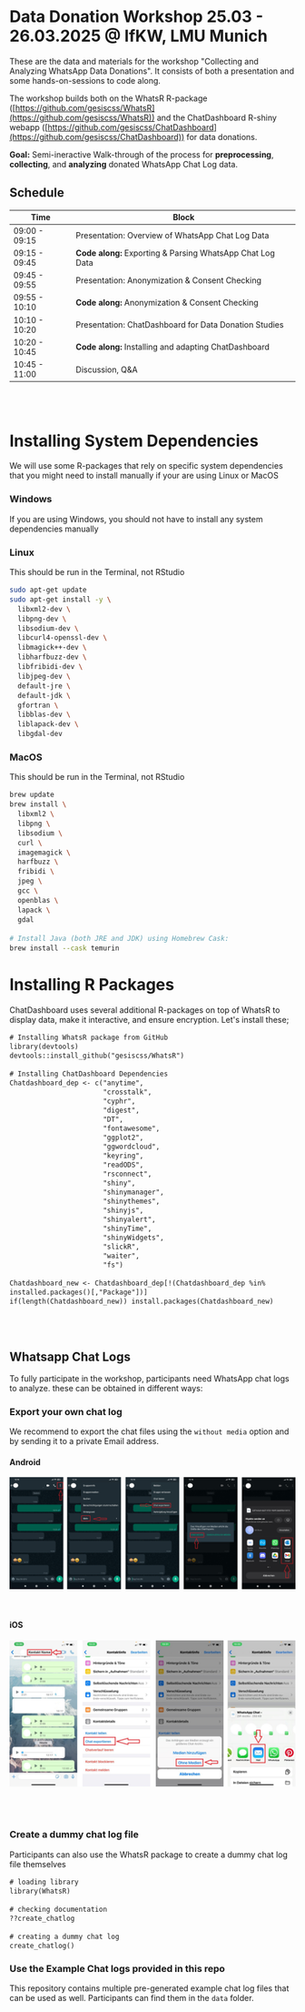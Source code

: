 # Data Donation Workshop 25.03 - 26.03.2025 @ IfKW, LMU Munich

These are the data and materials for the workshop "Collecting and Analyzing WhatsApp Data Donations".
It consists of both a presentation and some hands-on-sessions to code along.

The workshop builds both on the WhatsR R-package ([https://github.com/gesiscss/WhatsR](https://github.com/gesiscss/WhatsR)) and the ChatDashboard R-shiny webapp ([https://github.com/gesiscss/ChatDashboard](https://github.com/gesiscss/ChatDashboard)) for data donations.

**Goal:**
Semi-ineractive Walk-through of the process for **preprocessing**, **collecting**, and **analyzing** donated WhatsApp Chat Log data.

## Schedule

| Time             | Block                                                                    |
|------------------|--------------------------------------------------------------------------|
| 09:00 - 09:15    | Presentation: Overview of WhatsApp Chat Log Data                         |
| 09:15 - 09:45    | **Code along:** Exporting & Parsing WhatsApp Chat Log Data               |
| 09:45 - 09:55    | Presentation: Anonymization & Consent Checking                           |
| 09:55 - 10:10    | **Code along:** Anonymization & Consent Checking                         |
| 10:10 - 10:20    | Presentation: ChatDashboard for Data Donation Studies                    |
| 10:20 - 10:45    | **Code along:** Installing and adapting ChatDashboard                    |
| 10:45 - 11:00    | Discussion, Q&A                                                          |

<br><br>

# Installing System Dependencies

We will use some R-packages that rely on specific system dependencies that you might need to install manually if your are using Linux or MacOS

### Windows

If you are using Windows, you should not have to install any system dependencies manually

### Linux

This should be run in the Terminal, not RStudio

```bash
sudo apt-get update
sudo apt-get install -y \
  libxml2-dev \
  libpng-dev \
  libsodium-dev \
  libcurl4-openssl-dev \
  libmagick++-dev \
  libharfbuzz-dev \
  libfribidi-dev \
  libjpeg-dev \
  default-jre \
  default-jdk \
  gfortran \
  libblas-dev \
  liblapack-dev \
  libgdal-dev
```
### MacOS

This should be run in the Terminal, not RStudio

```bash
brew update
brew install \
  libxml2 \
  libpng \
  libsodium \
  curl \
  imagemagick \
  harfbuzz \
  fribidi \
  jpeg \
  gcc \
  openblas \
  lapack \
  gdal

# Install Java (both JRE and JDK) using Homebrew Cask:
brew install --cask temurin
```

# Installing R Packages

ChatDashboard uses several additional R-packages on top of WhatsR to display data, make it interactive, and ensure encryption. Let's install these;

```
# Installing WhatsR package from GitHub
library(devtools)
devtools::install_github("gesiscss/WhatsR")

# Installing ChatDashboard Dependencies
Chatdashboard_dep <- c("anytime",
                       "crosstalk",
                       "cyphr",
                       "digest",
                       "DT",
                       "fontawesome",
                       "ggplot2",
                       "ggwordcloud",
                       "keyring",
                       "readODS",
                       "rsconnect",
                       "shiny",
                       "shinymanager",
                       "shinythemes",
                       "shinyjs",
                       "shinyalert",
                       "shinyTime",
                       "shinyWidgets",
                       "slickR",
                       "waiter",
                       "fs")
                       
Chatdashboard_new <- Chatdashboard_dep[!(Chatdashboard_dep %in% installed.packages()[,"Package"])]
if(length(Chatdashboard_new)) install.packages(Chatdashboard_new)

```
<br><br>

## Whatsapp Chat Logs

To fully participate in the workshop, participants need WhatsApp chat logs to analyze. these can be obtained in different ways:

### Export your own chat log

We recommend to export the chat files using the `without media` option and by sending it to a private Email address.

#### Android

![](./Images/DataExport_Guide_Android.png)

<br>

#### iOS

![](./Images/WhatsApp_DataExport_iOS.png)

<br><br>

### Create a dummy chat log file

Participants can also use the WhatsR package to create a dummy chat log file themselves

```
# loading library
library(WhatsR)

# checking documentation
??create_chatlog

# creating a dummy chat log
create_chatlog()

```

### Use the Example Chat logs provided in this repo

This repository contains multiple pre-generated example chat log files that can be used as well. Participants can find them in the `data` folder.
